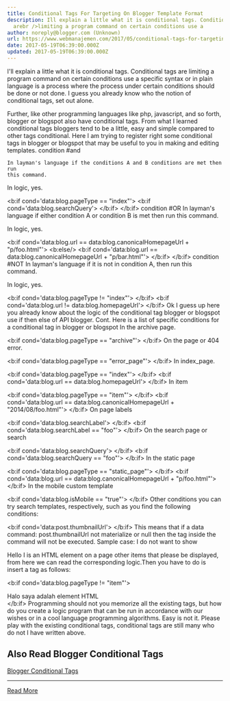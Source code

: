 ```yaml
---
title: Conditional Tags For Targeting On Blogger Template Format
description: Ill explain a little what it is conditional tags. Conditional tags
  arebr />limiting a program command on certain conditions use a
author: noreply@blogger.com (Unknown)
url: https://www.webmanajemen.com/2017/05/conditional-tags-for-targeting-on.html
date: 2017-05-19T06:39:00.000Z
updated: 2017-05-19T06:39:00.000Z
---
```


I'll explain a little what it is conditional tags. Conditional tags are
limiting a program command on certain conditions use a specific syntax or
in plain language is a process where the process under certain conditions
should be done or not done. I guess you already know who the notion of
conditional tags, set out alone.

Further, like other programming languages ​​like php,
javascript, and so forth, blogger or blogspot also have conditional tags.
From what I learned conditional tags bloggers tend to be a little, easy and
simple compared to other tags conditional.
Here I am trying to register right some conditional tags in blogger or
blogspot that may be useful to you in making and editing templates.
condition #and

    In layman's language if the conditions A and B conditions are met then run
    this command.

In logic, yes.

<b:if cond='data:blog.pageType == "index"'> <b:if cond='data:blog.searchQuery'> <!-- Perintah ini dijalankan di halaman search_page AND index_page --> </b:if> </b:if> 
condition #OR
    In layman's language if either condition A or condition B is met then run
    this command.

In logic, yes.

<b:if cond='data:blog.url == data:blog.canonicalHomepageUrl + "p/foo.html"'> <!-- Perintah ini dijalankan di halaman static_site foo OR static_site bar --> <b:else/> <b:if cond='data:blog.url == data:blog.canonicalHomepageUrl + "p/bar.html"'> <!-- Perintah ini dijalankan di halaman static_site foo OR static_site bar --> </b:if> </b:if> 
condition #NOT
    In layman's language if it is not in condition A, then run this command.

In logic, yes.

<b:if cond='data:blog.pageType != "index"'> <!-- Perintah ini dijalankan pada semua halaman NOT(kecuali) halaman index pages --> </b:if> <b:if cond='data:blog.url != data:blog.homepageUrl'> <!-- Perintah ini dijalankan pada semua halaman NOT(kecuali) homepage --> </b:if> 
Ok I guess up here you already know about the logic of the conditional tag
blogger or blogspot use if then else of API blogger.
Cont. Here is a list of specific conditions for a conditional tag in
blogger or blogspot
In the archive page.

<b:if cond='data:blog.pageType == "archive"'> <!-- Perintah ini dijalankan pada semua halaman archive--> </b:if> 
On the page or 404 error.

<b:if cond='data:blog.pageType == "error_page"'> <!-- Perintah ini dijalankan pada semua halaman error --> </b:if> 
In index_page.

<b:if cond='data:blog.pageType == "index"'> <!-- Perintah ini dijalankan pada semua halaman index --> </b:if> <b:if cond='data:blog.url == data:blog.homepageUrl'> <!-- Perintah ini dijalankan hanya di halaman homepage --> </b:if> 
In item

<b:if cond='data:blog.pageType == "item"'> <!-- Perintah ini dijalankan pada semua halaman item --> </b:if> <b:if cond='data:blog.url == data:blog.canonicalHomepageUrl + "2014/08/foo.html"'> <!-- Perintah ini dijalankan hanya pada halaman item dengan url namablog.com/2014/08/foo.html--> </b:if> 
On page labels

<b:if cond='data:blog.searchLabel'> <!-- Perintah ini dijalankan pada semua halaman label --> </b:if> <b:if cond='data:blog.searchLabel == "foo"'> <!-- Perintah ini dijalankan hanya pada halaman label dengan nama label 'foo' --> </b:if> 
On the search page or search

<b:if cond='data:blog.searchQuery'> <!-- Perintah ini dijalankan pada semua halaman pencarian atau search --> </b:if> <b:if cond='data:blog.searchQuery == "foo"'> <!-- Perintah ini dijalankan hanya pada halaman pencarian dengan kata kunci 'foo' --> </b:if> 
In the static page

<b:if cond='data:blog.pageType == "static_page"'> <!-- Perintah ini dijalankan pada semua halaman static atau statik --> </b:if> <b:if cond='data:blog.url == data:blog.canonicalHomepageUrl + "p/foo.html"'> <!-- Perintah ini dijalankan hanya pada halaman statik dengan nama halaman 'foo' --> </b:if> 
In the mobile custom template

<b:if cond='data:blog.isMobile == "true"'> <!-- Perintah ini dijalankan pada semua custom template mobile --> </b:if> 
Other conditions you can try search templates, respectively, such as you
find the following conditions:

<b:if cond='data:post.thumbnailUrl'> <!-- Perintah ini dijalankan jika ada perintah data:post.thumbnailUrl --> </b:if> 
This means that if
a data command: post.thumbnailUrl
not materialize or null then the tag inside the command will not be
executed.
Sample case: I do not want to show
<div class = "gmr"> Hello I is an HTML element </ div>
on a page other items that please be displayed, from here we can read the
corresponding logic.Then you have to do is insert a tag as follows:

<b:if cond='data:blog.pageType != "item"'> <div class="gmr">Halo saya adalah element HTML</div> </b:if> 
Programming should not you memorize all the existing tags, but how do you
create a logic program that can be run in accordance with our wishes or in
a cool language programming algorithms.
Easy is not it. Please play with the existing conditional tags, conditional
tags are still many who do not I have written above.

## Also Read Blogger Conditional Tags
[Blogger Conditional Tags](/2021/12/18/blogger-conditional-tags.md)<hr/> <a href="https://www.webmanajemen.com/2017/05/conditional-tags-for-targeting-on.html" rel="follow" class="button" id="read-more">Read More</a>